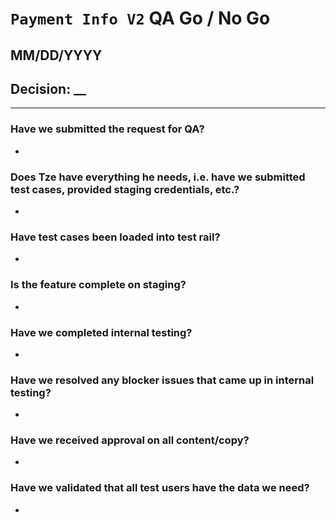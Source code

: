 # `Payment Info V2` QA Go / No Go 

##  MM/DD/YYYY

## Decision: __

---

### Have we submitted the request for QA?
-  

### Does Tze have everything he needs, i.e. have we submitted test cases, provided staging credentials, etc.?
- 

### Have test cases been loaded into test rail?
- 

### Is the feature complete on staging?
- 

### Have we completed internal testing?
- 

### Have we resolved any blocker issues that came up in internal testing?
- 

### Have we received approval on all content/copy?
- 

### Have we validated that all test users have the data we need?
- 

